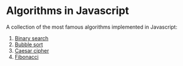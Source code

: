 # Algorithms in Javascript
A collection of the most famous algorithms implemented in Javascript:

1. [Binary search](algorithms/binary-search)
2. [Bubble sort](algorithms/bubble-sort)
3. [Caesar cipher](algorithms/caesar-cipher)
4. [Fibonacci](algorithms/fibonacci)
